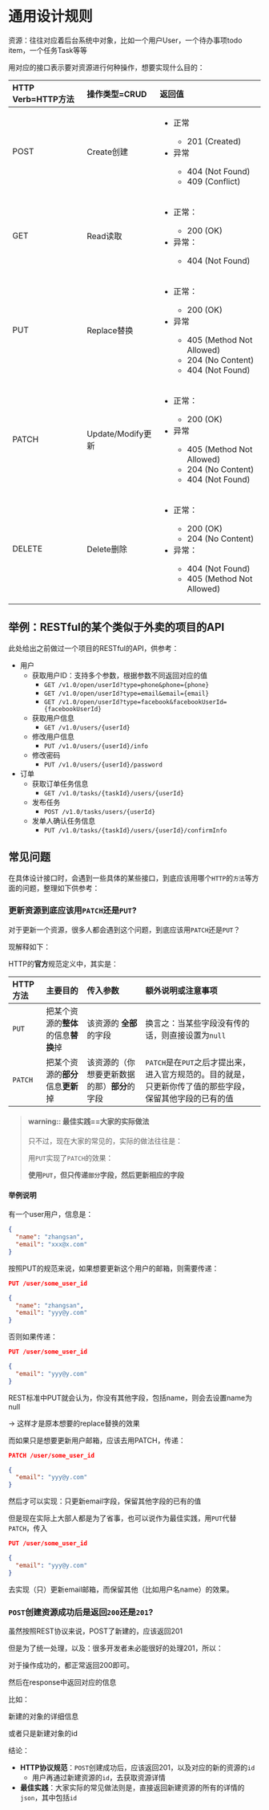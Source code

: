 # 通用设计规则

资源：往往对应着后台系统中对象，比如一个用户User，一个待办事项todo item，一个任务Task等等

用对应的接口表示要对资源进行何种操作，想要实现什么目的：

| HTTP Verb=HTTP方法 | 操作类型=CRUD | 返回值 |
| :--- | :--- | :--- |
| POST | Create创建 | <ul><li>正常</li><ul><li>201 (Created)</li></ul><li>异常</li><ul><li>404 (Not Found)</li><li>409 (Conflict)</li></ul>|
| GET | Read读取 | <ul><li>正常：</li><ul><li>200 (OK)</li></ul><li>异常：</li><ul><li>404 (Not Found)</li></ul> |
| PUT | Replace替换 | <ul><li>正常：</li><ul><li>200 (OK)</li></ul><li>异常</li><ul><li>405 (Method Not Allowed)</li><li>204 (No Content)</li><li>404 (Not Found)</li></ul> |
| PATCH | Update/Modify更新 | <ul><li>正常：</li><ul><li>200 (OK)</li></ul><li>异常</li><ul><li>405 (Method Not Allowed)</li><li>204 (No Content)</li><li>404 (Not Found)</li></ul> |
| DELETE | Delete删除 | <ul><li>正常：</li><ul><li>200 (OK)</li><li>204 (No Content)</li></ul><li>异常：</li><ul><li>404 (Not Found)</li><li>405 (Method Not Allowed)</li></ul> |

## 举例：RESTful的某个类似于外卖的项目的API

此处给出之前做过一个项目的RESTful的API，供参考：

* 用户
    * 获取用户ID：支持多个参数，根据参数不同返回对应的值
        * `GET /v1.0/open/userId?type=phone&phone={phone}`
        * `GET /v1.0/open/userId?type=email&email={email}`
        * `GET /v1.0/open/userId?type=facebook&facebookUserId={facebookUserId}`
    * 获取用户信息
        * `GET /v1.0/users/{userId}`
    * 修改用户信息
        * `PUT /v1.0/users/{userId}/info`
    * 修改密码
        * `PUT /v1.0/users/{userId}/password`
* 订单
    * 获取订单任务信息
        * `GET /v1.0/tasks/{taskId}/users/{userId}`
    * 发布任务
        * `POST /v1.0/tasks/users/{userId}`
    * 发单人确认任务信息
        * `PUT /v1.0/tasks/{taskId}/users/{userId}/confirmInfo`

## 常见问题

在具体设计接口时，会遇到一些具体的某些接口，到底应该用哪个`HTTP`的`方法`等方面的问题，整理如下供参考：

### 更新资源到底应该用`PATCH`还是`PUT`?

对于更新一个资源，很多人都会遇到这个问题，到底应该用`PATCH`还是`PUT`？

现解释如下：

HTTP的**官方**规范定义中，其实是：

| HTTP方法 | 主要目的 | 传入参数 | 额外说明或注意事项 |
| :--- | :--- | :--- | :--- |
| `PUT` | 把某个资源的**整体**的信息**替换**掉 | 该资源的 **全部** 的字段 | 换言之：当某些字段没有传的话，则直接设置为`null` |
| `PATCH` | 把某个资源的**部分**信息**更新**掉 | 该资源的（你想要更新数据的那）**部分**的字段 | `PATCH`是在`PUT`之后才提出来，进入官方规范的。目的就是，只更新你传了值的那些字段，保留其他字段的已有的值 |

> #### warning:: 最佳实践==大家的实际做法
> 
> 只不过，现在大家的常见的，实际的做法往往是：
>
> 用`PUT`实现了`PATCH`的效果：
> 
> **使用`PUT`，但只传递`部分`字段，然后更新相应的字段**

#### 举例说明

有一个user用户，信息是：

```json
{
  "name": "zhangsan",
  "email": "xxx@x.com"
}
```

按照PUT的规范来说，如果想要更新这个用户的邮箱，则需要传递：

```json
PUT /user/some_user_id

{
  "name": "zhangsan",
  "email": "yyy@y.com"
}
```

否则如果传递：

```json
PUT /user/some_user_id

{
  "email": "yyy@y.com"
}
```

REST标准中PUT就会认为，你没有其他字段，包括name，则会去设置name为null

-> 这样才是原本想要的replace替换的效果

而如果只是想要更新用户邮箱，应该去用PATCH，传递：

```json
PATCH /user/some_user_id

{
  "email": "yyy@y.com"
}
```

然后才可以实现：只更新email字段，保留其他字段的已有的值

但是现在实际上大部人都是为了省事，也可以说作为最佳实践，用`PUT`代替`PATCH`，传入

```json
PUT /user/some_user_id

{
  "email": "yyy@y.com"
}
```

去实现（只）更新email邮箱，而保留其他（比如用户名name）的效果。

### `POST`创建资源成功后是返回`200`还是`201`?

虽然按照REST协议来说，POST了新建的，应该返回201

但是为了统一处理，以及：很多开发者未必能很好的处理201，所以：

对于操作成功的，都正常返回200即可。

然后在response中返回对应的信息

比如：

新建的对象的详细信息

或者只是新建对象的id

结论：

* **HTTP协议规范**：`POST`创建成功后，应该返回201，以及对应的新的资源的`id`
    * 用户再通过新建资源的`id`，去获取资源详情
* **最佳实践**：大家实际的常见做法则是，直接返回新建资源的所有的详情的`json`，其中包括`id`